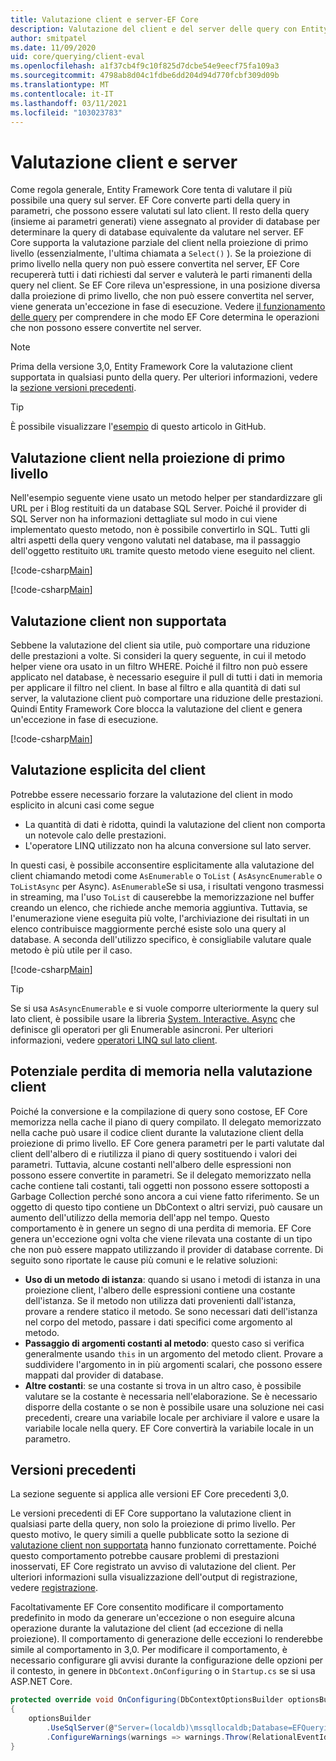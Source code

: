 ```yaml
---
title: Valutazione client e server-EF Core
description: Valutazione del client e del server delle query con Entity Framework Core
author: smitpatel
ms.date: 11/09/2020
uid: core/querying/client-eval
ms.openlocfilehash: a1f37cb4f9c10f825d7dcbe54e9eecf75fa109a3
ms.sourcegitcommit: 4798ab8d04c1fdbe6dd204d94d770fcbf309d09b
ms.translationtype: MT
ms.contentlocale: it-IT
ms.lasthandoff: 03/11/2021
ms.locfileid: "103023783"
---
```

# <a name="client-vs-server-evaluation"></a>Valutazione client e server

Come regola generale, Entity Framework Core tenta di valutare il più possibile una query sul server. EF Core converte parti della query in parametri, che possono essere valutati sul lato client. Il resto della query (insieme ai parametri generati) viene assegnato al provider di database per determinare la query di database equivalente da valutare nel server. EF Core supporta la valutazione parziale del client nella proiezione di primo livello (essenzialmente, l'ultima chiamata a `Select()` ). Se la proiezione di primo livello nella query non può essere convertita nel server, EF Core recupererà tutti i dati richiesti dal server e valuterà le parti rimanenti della query nel client. Se EF Core rileva un'espressione, in una posizione diversa dalla proiezione di primo livello, che non può essere convertita nel server, viene generata un'eccezione in fase di esecuzione. Vedere [il funzionamento delle query](xref:core/querying/how-query-works) per comprendere in che modo EF Core determina le operazioni che non possono essere convertite nel server.

> [!NOTE]
> Prima della versione 3,0, Entity Framework Core la valutazione client supportata in qualsiasi punto della query. Per ulteriori informazioni, vedere la [sezione versioni precedenti](#previous-versions).

> [!TIP]
> È possibile visualizzare l'[esempio](https://github.com/dotnet/EntityFramework.Docs/tree/main/samples/core/Querying/ClientEvaluation) di questo articolo in GitHub.

## <a name="client-evaluation-in-the-top-level-projection"></a>Valutazione client nella proiezione di primo livello

Nell'esempio seguente viene usato un metodo helper per standardizzare gli URL per i Blog restituiti da un database SQL Server. Poiché il provider di SQL Server non ha informazioni dettagliate sul modo in cui viene implementato questo metodo, non è possibile convertirlo in SQL. Tutti gli altri aspetti della query vengono valutati nel database, ma il passaggio dell'oggetto restituito `URL` tramite questo metodo viene eseguito nel client.

[!code-csharp[Main](../../../samples/core/Querying/ClientEvaluation/Program.cs#ClientProjection)]

[!code-csharp[Main](../../../samples/core/Querying/ClientEvaluation/Program.cs#ClientMethod)]

## <a name="unsupported-client-evaluation"></a>Valutazione client non supportata

Sebbene la valutazione del client sia utile, può comportare una riduzione delle prestazioni a volte. Si consideri la query seguente, in cui il metodo helper viene ora usato in un filtro WHERE. Poiché il filtro non può essere applicato nel database, è necessario eseguire il pull di tutti i dati in memoria per applicare il filtro nel client. In base al filtro e alla quantità di dati sul server, la valutazione client può comportare una riduzione delle prestazioni. Quindi Entity Framework Core blocca la valutazione del client e genera un'eccezione in fase di esecuzione.

[!code-csharp[Main](../../../samples/core/Querying/ClientEvaluation/Program.cs#ClientWhere)]

## <a name="explicit-client-evaluation"></a>Valutazione esplicita del client

Potrebbe essere necessario forzare la valutazione del client in modo esplicito in alcuni casi come segue

- La quantità di dati è ridotta, quindi la valutazione del client non comporta un notevole calo delle prestazioni.
- L'operatore LINQ utilizzato non ha alcuna conversione sul lato server.

In questi casi, è possibile acconsentire esplicitamente alla valutazione del client chiamando metodi come `AsEnumerable` o `ToList` ( `AsAsyncEnumerable` o `ToListAsync` per Async). `AsEnumerable`Se si usa, i risultati vengono trasmessi in streaming, ma l'uso `ToList` di causerebbe la memorizzazione nel buffer creando un elenco, che richiede anche memoria aggiuntiva. Tuttavia, se l'enumerazione viene eseguita più volte, l'archiviazione dei risultati in un elenco contribuisce maggiormente perché esiste solo una query al database. A seconda dell'utilizzo specifico, è consigliabile valutare quale metodo è più utile per il caso.

[!code-csharp[Main](../../../samples/core/Querying/ClientEvaluation/Program.cs#ExplicitClientEvaluation)]

> [!TIP]
> Se si usa `AsAsyncEnumerable` e si vuole comporre ulteriormente la query sul lato client, è possibile usare la libreria [System. Interactive. Async](https://www.nuget.org/packages/System.Interactive.Async/) che definisce gli operatori per gli Enumerable asincroni. Per ulteriori informazioni, vedere [operatori LINQ sul lato client](xref:core/miscellaneous/async#client-side-async-linq-operators).

## <a name="potential-memory-leak-in-client-evaluation"></a>Potenziale perdita di memoria nella valutazione client

Poiché la conversione e la compilazione di query sono costose, EF Core memorizza nella cache il piano di query compilato. Il delegato memorizzato nella cache può usare il codice client durante la valutazione client della proiezione di primo livello. EF Core genera parametri per le parti valutate dal client dell'albero di e riutilizza il piano di query sostituendo i valori dei parametri. Tuttavia, alcune costanti nell'albero delle espressioni non possono essere convertite in parametri. Se il delegato memorizzato nella cache contiene tali costanti, tali oggetti non possono essere sottoposti a Garbage Collection perché sono ancora a cui viene fatto riferimento. Se un oggetto di questo tipo contiene un DbContext o altri servizi, può causare un aumento dell'utilizzo della memoria dell'app nel tempo. Questo comportamento è in genere un segno di una perdita di memoria. EF Core genera un'eccezione ogni volta che viene rilevata una costante di un tipo che non può essere mappato utilizzando il provider di database corrente. Di seguito sono riportate le cause più comuni e le relative soluzioni:

- **Uso di un metodo di istanza**: quando si usano i metodi di istanza in una proiezione client, l'albero delle espressioni contiene una costante dell'istanza. Se il metodo non utilizza dati provenienti dall'istanza, provare a rendere statico il metodo. Se sono necessari dati dell'istanza nel corpo del metodo, passare i dati specifici come argomento al metodo.
- **Passaggio di argomenti costanti al metodo**: questo caso si verifica generalmente usando `this` in un argomento del metodo client. Provare a suddividere l'argomento in in più argomenti scalari, che possono essere mappati dal provider di database.
- **Altre costanti**: se una costante si trova in un altro caso, è possibile valutare se la costante è necessaria nell'elaborazione. Se è necessario disporre della costante o se non è possibile usare una soluzione nei casi precedenti, creare una variabile locale per archiviare il valore e usare la variabile locale nella query. EF Core convertirà la variabile locale in un parametro.

## <a name="previous-versions"></a>Versioni precedenti

La sezione seguente si applica alle versioni EF Core precedenti 3,0.

Le versioni precedenti di EF Core supportano la valutazione client in qualsiasi parte della query, non solo la proiezione di primo livello. Per questo motivo, le query simili a quelle pubblicate sotto la sezione di [valutazione client non supportata](#unsupported-client-evaluation) hanno funzionato correttamente. Poiché questo comportamento potrebbe causare problemi di prestazioni inosservati, EF Core registrato un avviso di valutazione del client. Per ulteriori informazioni sulla visualizzazione dell'output di registrazione, vedere [registrazione](xref:core/logging-events-diagnostics/index).

Facoltativamente EF Core consentito modificare il comportamento predefinito in modo da generare un'eccezione o non eseguire alcuna operazione durante la valutazione del client (ad eccezione di nella proiezione). Il comportamento di generazione delle eccezioni lo renderebbe simile al comportamento in 3,0. Per modificare il comportamento, è necessario configurare gli avvisi durante la configurazione delle opzioni per il contesto, in genere in `DbContext.OnConfiguring` o in `Startup.cs` se si usa ASP.NET Core.

```csharp
protected override void OnConfiguring(DbContextOptionsBuilder optionsBuilder)
{
    optionsBuilder
        .UseSqlServer(@"Server=(localdb)\mssqllocaldb;Database=EFQuerying;Trusted_Connection=True;")
        .ConfigureWarnings(warnings => warnings.Throw(RelationalEventId.QueryClientEvaluationWarning));
}
```
